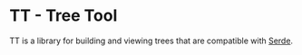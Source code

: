 TT - **T**ree **T**ool
==============

TT is a library for building and viewing trees that are compatible with [Serde](https://github.com/serde-rs/serde).
